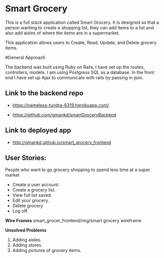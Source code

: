 # Smart Grocery

This is a full stack application called Smart Grocery. It is designed so that a person wanting to create a shopping list, they can add items to a list and also add aisles of where the items are in a supermarket.

This application allows users to Create, Read, Update, and Delete grocery items.

#General Approach

The backend was built using Ruby on Rails, I have set up the routes, controllers, models. I am using Postgress SQL as a database. In the front end I have set up Ajax to communicate with rails by passing in json.

## Link to the backend repo
- https://nameless-tundra-6319.herokuapp.com/

- https://github.com/gmankd/smartGroceryBackend

## Link to deployed app

- http://gmankd.github.io/smart_grocery_frontend

## User Stories:

People who want to go grocery shopping to spend less time at a super market

* Create a user account.
* Create a grocery list.
* View full list saved.
* Edit your grocery.
* Delete grocery
* Log off.

**Wire Frames**
smart_grocer_frontend/img/smart grocery wireframe

**Unsolved Problems**
1. Adding aisles.
2. Adding stores.
3. Adding pictures of grocery items.
